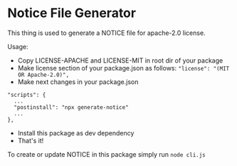 # Notice File Generator

This thing is used to generate a NOTICE file for apache-2.0 license.

Usage:

- Copy LICENSE-APACHE and LICENSE-MIT in root dir of your package
- Make license section of your package.json as follows: ```"license": "(MIT OR Apache-2.0)",```
- Make next changes in your package.json
``` 
"scripts": {
  ...
  "postinstall": "npx generate-notice"
  ...
},
```
- Install this package as dev dependency
- That's it!


To create or update NOTICE in this package simply run ```node cli.js```
